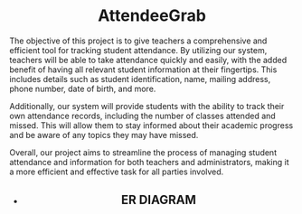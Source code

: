 <h1 style = "text-align: center" >AttendeeGrab</h1>

<p>
The objective of this project is to give teachers a comprehensive and efficient tool for tracking student attendance. By utilizing our system, teachers will be able to take attendance quickly and easily, with the added benefit of having all relevant student information at their fingertips. This includes details such as student identification, name, mailing address, phone number, date of birth, and more.

Additionally, our system will provide students with the ability to track their own attendance records, including the number of classes attended and missed. This will allow them to stay informed about their academic progress and be aware of any topics they may have missed.

Overall, our project aims to streamline the process of managing student attendance and information for both teachers and administrators, making it a more efficient and effective task for all parties involved.
</p>

- <h2 style = "text-align: center" >ER DIAGRAM</h1>
